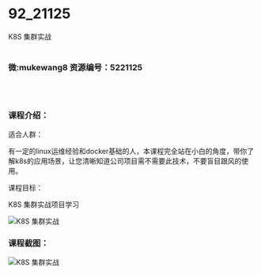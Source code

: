 # 92_21125
K8S 集群实战
<br/></br>
<h3>微:mukewang8 资源编号：5221125</h3>
<br/></br>
<h3>课程介绍：</h3>
<p>适合人群：</p>
<p>有一定的linux运维经验和docker基础的人，本课程完全站在小白的角度，带你了解<a title="查看与 k8s 相关的文章" target="_blank">k8s</a>的应用场景，让您清晰知道公司项目需不需要此技术，不要盲目跟风的使用。</p>
<p>课程目标：</p>
<p>K8S 集群实战项目学习</p>
<p><img src="https://www.ko996.com/wp-content/uploads/img/2021/09/1-36-300x168.png" alt="K8S 集群实战"></p>
<div class="info-desc">
<h3>课程截图：</h3>
<p><img src="https://www.ko996.com/wp-content/uploads/img/2021/09/2-33.png" alt="K8S 集群实战"></p>


			
</div>
